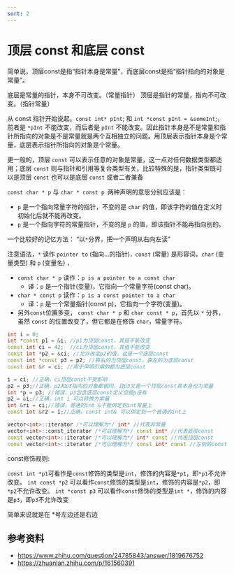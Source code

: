 ```yaml
---
sort: 2
---
```

# 顶层 const 和底层 const

简单说，顶层const是指“指针本身是常量”，而底层const是指“指针指向的对象是常量”。

底层是常量的指针，本身不可改变。（常量指针）
顶层是指针的常量，指向不可改变。（指针常量）

从 const 指针开始说起。`const int* pInt`; 和 `int *const pInt = &someInt`;，前者是 `*pInt` 不能改变，而后者是 `pInt` 不能改变。因此指针本身是不是常量和指针所指向的对象是不是常量就是两个互相独立的问题。用顶层表示指针本身是个常量，底层表示指针所指向的对象是个常量。

更一般的，顶层 `const` 可以表示任意的对象是常量，这一点对任何数据类型都适用；底层 `const` 则与指针和引用等复合类型有关，比较特殊的是，指针类型既可以是顶层 `const` 也可以是底层 `const` 或者二者兼备

`const char * p` 与  `char * const p `两种声明的意思分别应该是：
- `p` 是一个指向常量字符的指针，不变的是 `char` 的值，即该字符的值在定义时初始化后就不能再改变。
- `p` 是一个指向字符的常量指针，不变的是 `p` 的值，即该指针不能再指向别的。

一个比较好的记忆方法：
“以`*`分界，把一个声明从右向左读”

注意语法，`*` 读作 `pointer to` (指向...的指针)`，const` (常量) 是形容词，`char` (变量类型) 和 `p` (变量名) ，

- `const char * p` 读作：`p is a pointer to a const char`
  - 译：`p` 是一个指针(变量)，它指向一个常量字符(const char)。
- `char * const p` 读作：`p is a const pointer to a char`
  - 译：`p` 是一个常量指针(const p)，它指向一个字符(变量)。
- 另外`const`位置多变， `const char * p` 和 `char const * p`，首先以 `*` 分界，虽然 `const` 的位置改变了，但它都是在修饰 `char`，常量字符。

```cpp
int i = 0;
int *const p1 = &i; //p1为顶层const，其值不能改变
const int ci = 42;  //ci为顶层const，其值不能改变
const int *p2 = &ci; //允许改变p2的值，这是一个底层const
const int *const p3 = p2; //靠右的为顶层const，靠左的为底层const
const int &r = ci; //用于声明引用的都为底层const
```

```cpp
i = ci; //正确，ci顶层const不受影响
p2 = p3;//正确，p2和p3指向的对象都相同，且p3又是一个顶层const其本身也为常量
int *p = p3; //错误，p3包含底层const定义但是p没有
p2 = &i;//正确，int i 可以转换为常量
int &ri = ci;//错误，普通的int &不能绑定到int常量上
const int &r2 = i;//正确，const int& 可以绑定到一个普通的int上

vector<int>::iterator /*可以理解为*/ int* //代表非常量
vector<int>::const_iterator /*可以理解为*/ const int* //代表底层const
const vector<int>::iterator /*可以理解为*/ int* const //代表顶层const
const vector<int>::iterator /*可以理解为*/ const int* const //左侧的const为底层const，右侧的顶层const

```

const修饰规则:

`const int *p1`可看作是`const`修饰的类型是`int`，修饰的内容是`*p1`，即`*p1`不允许改变。
`int const *p2` 可以看作`const`修饰的类型是`int`，修饰的内容是`*p2`，即`*p2`不允许改变。
`int *const p3` 可以看作`const`修饰的类型是`int *`，修饰的内容是`p3`，即`p3`不允许改变

简单来说就是在 *号左边还是右边

## 参考资料
- <https://www.zhihu.com/question/24785843/answer/1819676752>
- <https://zhuanlan.zhihu.com/p/161560391>